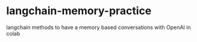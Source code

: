 # langchain-memory-practice

langchain methods to have a memory based conversations with OpenAI in colab
